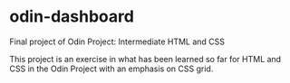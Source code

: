 # odin-dashboard
Final project of Odin Project: Intermediate HTML and CSS

This project is an exercise in what has been learned so far for HTML and CSS in the Odin Project with an emphasis on CSS grid.